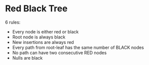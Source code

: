 # Red Black Tree
6 rules:
* Every node is either red or black
* Root node is always black
* New insertions are always red
* Every path from root-leaf has the same number of BLACK nodes
* No path can have two consecutive RED nodes
* Nulls are black
